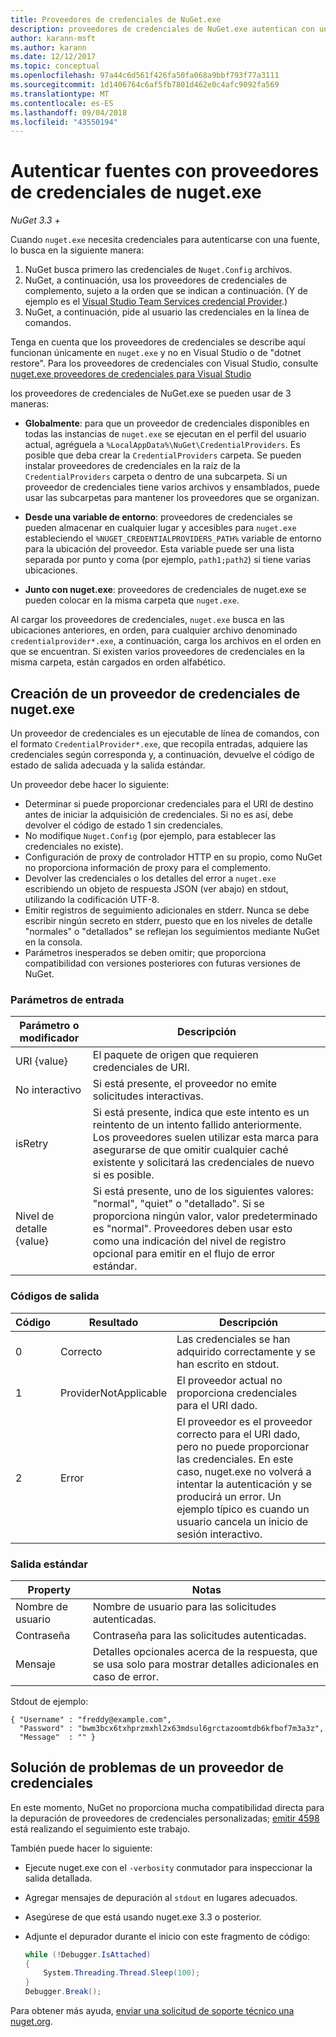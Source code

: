 ```yaml
---
title: Proveedores de credenciales de NuGet.exe
description: proveedores de credenciales de NuGet.exe autentican con una fuente de distribución y se implementan como archivos ejecutables de línea de comandos que siguen las convenciones específicas.
author: karann-msft
ms.author: karann
ms.date: 12/12/2017
ms.topic: conceptual
ms.openlocfilehash: 97a44c6d561f426fa50fa068a9bbf793f77a3111
ms.sourcegitcommit: 1d1406764c6af5fb7801d462e0c4afc9092fa569
ms.translationtype: MT
ms.contentlocale: es-ES
ms.lasthandoff: 09/04/2018
ms.locfileid: "43550194"
---
```

# <a name="authenticating-feeds-with-nugetexe-credential-providers"></a>Autenticar fuentes con proveedores de credenciales de nuget.exe

*NuGet 3.3 +*

Cuando `nuget.exe` necesita credenciales para autenticarse con una fuente, lo busca en la siguiente manera:

1. NuGet busca primero las credenciales de `Nuget.Config` archivos.
1. NuGet, a continuación, usa los proveedores de credenciales de complemento, sujeto a la orden que se indican a continuación. (Y de ejemplo es el [Visual Studio Team Services credencial Provider](https://www.visualstudio.com/docs/package/get-started/nuget/auth#vsts-credential-provider).)
1. NuGet, a continuación, pide al usuario las credenciales en la línea de comandos.

Tenga en cuenta que los proveedores de credenciales se describe aquí funcionan únicamente en `nuget.exe` y no en Visual Studio o de "dotnet restore". Para los proveedores de credenciales con Visual Studio, consulte [nuget.exe proveedores de credenciales para Visual Studio](nuget-credential-providers-for-visual-studio.md)

los proveedores de credenciales de NuGet.exe se pueden usar de 3 maneras:

- **Globalmente**: para que un proveedor de credenciales disponibles en todas las instancias de `nuget.exe` se ejecutan en el perfil del usuario actual, agréguela a `%LocalAppData%\NuGet\CredentialProviders`. Es posible que deba crear la `CredentialProviders` carpeta. Se pueden instalar proveedores de credenciales en la raíz de la `CredentialProviders` carpeta o dentro de una subcarpeta. Si un proveedor de credenciales tiene varios archivos y ensamblados, puede usar las subcarpetas para mantener los proveedores que se organizan.

- **Desde una variable de entorno**: proveedores de credenciales se pueden almacenar en cualquier lugar y accesibles para `nuget.exe` estableciendo el `%NUGET_CREDENTIALPROVIDERS_PATH%` variable de entorno para la ubicación del proveedor. Esta variable puede ser una lista separada por punto y coma (por ejemplo, `path1;path2`) si tiene varias ubicaciones.

- **Junto con nuget.exe**: proveedores de credenciales de nuget.exe se pueden colocar en la misma carpeta que `nuget.exe`.

Al cargar los proveedores de credenciales, `nuget.exe` busca en las ubicaciones anteriores, en orden, para cualquier archivo denominado `credentialprovider*.exe`, a continuación, carga los archivos en el orden en que se encuentran. Si existen varios proveedores de credenciales en la misma carpeta, están cargados en orden alfabético.

## <a name="creating-a-nugetexe-credential-provider"></a>Creación de un proveedor de credenciales de nuget.exe

Un proveedor de credenciales es un ejecutable de línea de comandos, con el formato `CredentialProvider*.exe`, que recopila entradas, adquiere las credenciales según corresponda y, a continuación, devuelve el código de estado de salida adecuada y la salida estándar.

Un proveedor debe hacer lo siguiente:

- Determinar si puede proporcionar credenciales para el URI de destino antes de iniciar la adquisición de credenciales. Si no es así, debe devolver el código de estado 1 sin credenciales.
- No modifique `Nuget.Config` (por ejemplo, para establecer las credenciales no existe).
- Configuración de proxy de controlador HTTP en su propio, como NuGet no proporciona información de proxy para el complemento.
- Devolver las credenciales o los detalles del error a `nuget.exe` escribiendo un objeto de respuesta JSON (ver abajo) en stdout, utilizando la codificación UTF-8.
- Emitir registros de seguimiento adicionales en stderr. Nunca se debe escribir ningún secreto en stderr, puesto que en los niveles de detalle "normales" o "detallados" se reflejan los seguimientos mediante NuGet en la consola.
- Parámetros inesperados se deben omitir; que proporciona compatibilidad con versiones posteriores con futuras versiones de NuGet.

### <a name="input-parameters"></a>Parámetros de entrada

| Parámetro o modificador |Descripción|
|----------------|-----------|
| URI {value} | El paquete de origen que requieren credenciales de URI.|
| No interactivo | Si está presente, el proveedor no emite solicitudes interactivas. |
| isRetry | Si está presente, indica que este intento es un reintento de un intento fallido anteriormente. Los proveedores suelen utilizar esta marca para asegurarse de que omitir cualquier caché existente y solicitará las credenciales de nuevo si es posible.|
| Nivel de detalle {value} | Si está presente, uno de los siguientes valores: "normal", "quiet" o "detallado". Si se proporciona ningún valor, valor predeterminado es "normal". Proveedores deben usar esto como una indicación del nivel de registro opcional para emitir en el flujo de error estándar. |

### <a name="exit-codes"></a>Códigos de salida

| Código |Resultado | Descripción |
|----------------|-----------|-----------|
| 0 | Correcto | Las credenciales se han adquirido correctamente y se han escrito en stdout.|
| 1 | ProviderNotApplicable | El proveedor actual no proporciona credenciales para el URI dado.|
| 2 | Error | El proveedor es el proveedor correcto para el URI dado, pero no puede proporcionar las credenciales. En este caso, nuget.exe no volverá a intentar la autenticación y se producirá un error. Un ejemplo típico es cuando un usuario cancela un inicio de sesión interactivo. |

### <a name="standard-output"></a>Salida estándar

| Property |Notas|
|----------------|-----------|
| Nombre de usuario | Nombre de usuario para las solicitudes autenticadas.|
| Contraseña | Contraseña para las solicitudes autenticadas.|
| Mensaje | Detalles opcionales acerca de la respuesta, que se usa solo para mostrar detalles adicionales en caso de error. |

Stdout de ejemplo:

    { "Username" : "freddy@example.com",
      "Password" : "bwm3bcx6txhprzmxhl2x63mdsul6grctazoomtdb6kfbof7m3a3z",
      "Message"  : "" }

## <a name="troubleshooting-a-credential-provider"></a>Solución de problemas de un proveedor de credenciales

En este momento, NuGet no proporciona mucha compatibilidad directa para la depuración de proveedores de credenciales personalizadas; [emitir 4598](https://github.com/NuGet/Home/issues/4598) está realizando el seguimiento este trabajo.

También puede hacer lo siguiente:

- Ejecute nuget.exe con el `-verbosity` conmutador para inspeccionar la salida detallada.
- Agregar mensajes de depuración al `stdout` en lugares adecuados.
- Asegúrese de que está usando nuget.exe 3.3 o posterior.
- Adjunte el depurador durante el inicio con este fragmento de código:

    ```cs
    while (!Debugger.IsAttached)
    {
        System.Threading.Thread.Sleep(100);
    }
    Debugger.Break();
    ```

Para obtener más ayuda, [enviar una solicitud de soporte técnico una nuget.org](https://www.nuget.org/policies/Contact).
